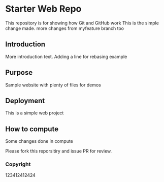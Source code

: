 # Starter Web Repo

This repository is for showing how Git and GitHub work
This is the simple change made.
more changes from myfeature branch too

## Introduction

More introduction text.
Adding a line for rebasing example

## Purpose

Sample website with plenty of files for demos

## Deployment

This is a simple web project 

## How to compute
Some changes done in compute

Please fork this reporsitiry and issue PR for review.

### Copyright

123412412424